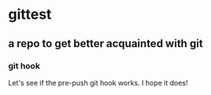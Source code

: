 # gittest

## a repo to get better acquainted with git

### git hook
Let's see if the pre-push git hook works. I hope it does!